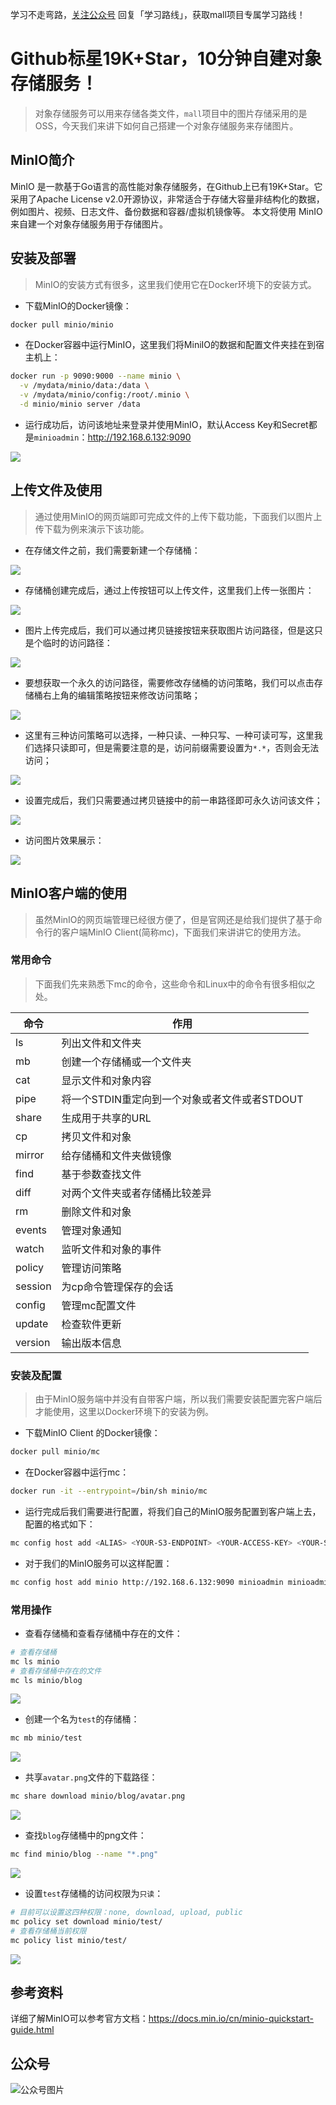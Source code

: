 学习不走弯路，[关注公众号](#公众号) 回复「学习路线」，获取mall项目专属学习路线！

# Github标星19K+Star，10分钟自建对象存储服务！

> 对象存储服务可以用来存储各类文件，`mall`项目中的图片存储采用的是OSS，今天我们来讲下如何自己搭建一个对象存储服务来存储图片。

## MinIO简介

MinIO 是一款基于Go语言的高性能对象存储服务，在Github上已有19K+Star。它采用了Apache License v2.0开源协议，非常适合于存储大容量非结构化的数据，例如图片、视频、日志文件、备份数据和容器/虚拟机镜像等。
本文将使用 MinIO 来自建一个对象存储服务用于存储图片。

## 安装及部署

> MinIO的安装方式有很多，这里我们使用它在Docker环境下的安装方式。

- 下载MinIO的Docker镜像：

```bash
docker pull minio/minio
```

- 在Docker容器中运行MinIO，这里我们将MiniIO的数据和配置文件夹挂在到宿主机上：

```bash
docker run -p 9090:9000 --name minio \
  -v /mydata/minio/data:/data \
  -v /mydata/minio/config:/root/.minio \
  -d minio/minio server /data
```

- 运行成功后，访问该地址来登录并使用MinIO，默认Access Key和Secret都是`minioadmin`：http://192.168.6.132:9090

![](../images/minio_use_01.png)

## 上传文件及使用

> 通过使用MinIO的网页端即可完成文件的上传下载功能，下面我们以图片上传下载为例来演示下该功能。

- 在存储文件之前，我们需要新建一个存储桶：

![](../images/minio_use_02.png)

- 存储桶创建完成后，通过上传按钮可以上传文件，这里我们上传一张图片：

![](../images/minio_use_03.png)

- 图片上传完成后，我们可以通过拷贝链接按钮来获取图片访问路径，但是这只是个临时的访问路径：

![](../images/minio_use_04.png)

- 要想获取一个永久的访问路径，需要修改存储桶的访问策略，我们可以点击存储桶右上角的编辑策略按钮来修改访问策略；

![](../images/minio_use_05.png)

- 这里有三种访问策略可以选择，一种只读、一种只写、一种可读可写，这里我们选择只读即可，但是需要注意的是，访问前缀需要设置为`*.*`，否则会无法访问；

![](../images/minio_use_06.png)

- 设置完成后，我们只需要通过拷贝链接中的前一串路径即可永久访问该文件；

![](../images/minio_use_07.png)

- 访问图片效果展示：

![](../images/minio_use_08.png)

## MinIO客户端的使用

> 虽然MinIO的网页端管理已经很方便了，但是官网还是给我们提供了基于命令行的客户端MinIO Client(简称mc)，下面我们来讲讲它的使用方法。

### 常用命令

> 下面我们先来熟悉下mc的命令，这些命令和Linux中的命令有很多相似之处。

| 命令    | 作用                                          |
| ------- | --------------------------------------------- |
| ls      | 列出文件和文件夹                              |
| mb      | 创建一个存储桶或一个文件夹                    |
| cat     | 显示文件和对象内容                            |
| pipe    | 将一个STDIN重定向到一个对象或者文件或者STDOUT |
| share   | 生成用于共享的URL                             |
| cp      | 拷贝文件和对象                                |
| mirror  | 给存储桶和文件夹做镜像                        |
| find    | 基于参数查找文件                              |
| diff    | 对两个文件夹或者存储桶比较差异                |
| rm      | 删除文件和对象                                |
| events  | 管理对象通知                                  |
| watch   | 监听文件和对象的事件                          |
| policy  | 管理访问策略                                  |
| session | 为cp命令管理保存的会话                        |
| config  | 管理mc配置文件                                |
| update  | 检查软件更新                                  |
| version | 输出版本信息                                  |

### 安装及配置

> 由于MinIO服务端中并没有自带客户端，所以我们需要安装配置完客户端后才能使用，这里以Docker环境下的安装为例。

- 下载MinIO Client 的Docker镜像：

```bash
docker pull minio/mc
```

- 在Docker容器中运行mc：

```bash
docker run -it --entrypoint=/bin/sh minio/mc
```

- 运行完成后我们需要进行配置，将我们自己的MinIO服务配置到客户端上去，配置的格式如下：

```bash
mc config host add <ALIAS> <YOUR-S3-ENDPOINT> <YOUR-ACCESS-KEY> <YOUR-SECRET-KEY> <API-SIGNATURE>
```

- 对于我们的MinIO服务可以这样配置：

```bash
mc config host add minio http://192.168.6.132:9090 minioadmin minioadmin S3v4
```

### 常用操作

- 查看存储桶和查看存储桶中存在的文件：

```bash
# 查看存储桶
mc ls minio
# 查看存储桶中存在的文件
mc ls minio/blog
```

![](../images/minio_use_09.png)

- 创建一个名为`test`的存储桶：

```bash
mc mb minio/test
```

![](../images/minio_use_10.png)

- 共享`avatar.png`文件的下载路径：

```bash
mc share download minio/blog/avatar.png
```

![](../images/minio_use_11.png)

- 查找`blog`存储桶中的png文件：

```bash
mc find minio/blog --name "*.png"
```

![](../images/minio_use_12.png)

- 设置`test`存储桶的访问权限为`只读`：

```bash
# 目前可以设置这四种权限：none, download, upload, public
mc policy set download minio/test/
# 查看存储桶当前权限
mc policy list minio/test/
```

![](../images/minio_use_13.png)

## 参考资料

详细了解MinIO可以参考官方文档：https://docs.min.io/cn/minio-quickstart-guide.html

## 公众号

![公众号图片](http://macro-oss.oss-cn-shenzhen.aliyuncs.com/mall/banner/qrcode_for_macrozheng_258.jpg)